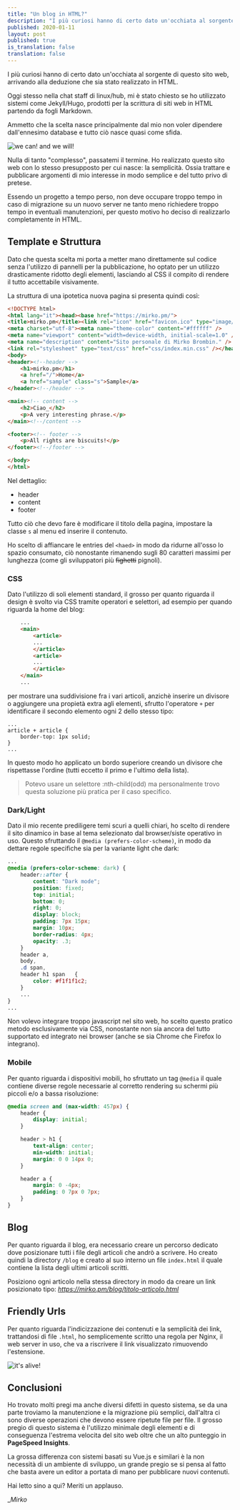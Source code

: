 ```yaml
---
title: "Un blog in HTML?"
description: "I più curiosi hanno di certo dato un'occhiata al sorgente di questo sito web, arrivando alla deduzione che sia stato realizzato in HTML."
published: 2020-01-11
layout: post
published: true
is_translation: false
translation: false
---
```

I più curiosi hanno di certo dato un'occhiata al sorgente di questo sito web, arrivando alla deduzione che sia stato realizzato in HTML.

Oggi stesso nella chat staff di linux/hub, mi è stato chiesto se ho utilizzato sistemi come Jekyll/Hugo, prodotti per la scrittura di siti web in HTML partendo da fogli Markdown.

Ammetto che la scelta nasce principalmente dal mio non voler dipendere dall'ennesimo database e tutto ciò nasce quasi come sfida.

![we can! and we will!](https://media1.giphy.com/media/oe8Ii2ZyKl1fy/giphy.gif?cid=790b76115729d4ef79ae477ac3e11b2c64368203e0d0ca7a&rid=giphy.gif)

Nulla di tanto "complesso", passatemi il termine. Ho realizzato questo sito web con lo stesso presupposto per cui nasce: la semplicità. Ossia trattare e pubblicare argomenti di mio interesse in modo semplice e del tutto privo di pretese.

Essendo un progetto a tempo perso, non deve occupare troppo tempo in caso di migrazione su un nuovo server ne tanto meno richiedere troppo tempo in eventuali manutenzioni, per questo motivo ho deciso di realizzarlo completamente in HTML.

## Template e Struttura

Dato che questa scelta mi porta a metter mano direttamente sul codice senza l'utilizzo di pannelli per la pubblicazione, ho optato per un utilizzo drasticamente ridotto degli elementi, lasciando al CSS il compito di rendere il tutto accettabile visivamente.

La struttura di una ipotetica nuova pagina si presenta quindi così:

```html
<!DOCTYPE html>
<html lang="it"><head><base href="https://mirko.pm/">
<title>mirko.pm</title><link rel="icon" href="favicon.ico" type="image/x-icon">
<meta charset="utf-8"><meta name="theme-color" content="#ffffff" />
<meta name="viewport" content="width=device-width, initial-scale=1.0" />
<meta name="description" content="Sito personale di Mirko Brombin." />
<link rel="stylesheet" type="text/css" href="css/index.min.css" /></head>
<body>
<header><!--header -->
    <h1>mirko.pm</h1>
    <a href="/">Home</a>
    <a href="sample" class="s">Sample</a>
</header><!--/header -->

<main><!-- content -->
    <h2>Ciao_</h2>
    <p>A very interesting phrase.</p>
</main><!--/content -->

<footer><!-- footer -->
    <p>All rights are biscuits!</p>
</footer><!--/footer -->

</body>
</html>
```

Nel dettaglio:

*   header
*   content
*   footer

Tutto ciò che devo fare è modificare il titolo della pagina, impostare la classe `s` al menu ed inserire il contenuto.

Ho scelto di affiancare le entries del `<haed>` in modo da ridurne all'osso lo spazio consumato, ciò nonostante rimanendo sugli 80 caratteri massimi per lunghezza (come gli sviluppatori più <del>fighetti</del> pignoli).

### CSS

Dato l'utilizzo di soli elementi standard, il grosso per quanto riguarda il design è svolto via CSS tramite operatori e selettori, ad esempio per quando riguarda la home del blog:

```html
    ...
    <main>
        <article>
        ...
        </article>
        <article>
        ...
        </article>
    </main>
    ...
```

per mostrare una suddivisione fra i vari articoli, anzichè inserire un divisore o aggiungere una propietà extra agli elementi, sfrutto l'operatore `+` per identificare il secondo elemento ogni 2 dello stesso tipo:

    ...
    article + article {
        border-top: 1px solid;
    }
    ...

In questo modo ho applicato un bordo superiore creando un divisore che rispettasse l'ordine (tutti eccetto il primo e l'ultimo della lista).

> Potevo usare un selettore :nth-child(odd) ma personalmente trovo questa soluzione più pratica per il caso specifico.

### Dark/Light

Dato il mio recente prediligere temi scuri a quelli chiari, ho scelto di rendere il sito dinamico in base al tema selezionato dal browser/siste operativo in uso. Questo sfruttando il `@media (prefers-color-scheme)`, in modo da dettare regole specifiche sia per la variante light che dark:

```css
...
@media (prefers-color-scheme: dark) {
    header::after {
        content: "Dark mode";
        position: fixed;
        top: initial;
        bottom: 0;
        right: 0;
        display: block;
        padding: 7px 15px;
        margin: 10px;
        border-radius: 4px;
        opacity: .3;
    }
    header a,
    body,
    .d span,
    header h1 span   {
        color: #f1f1f1c2;
    }
    ...
}
...
```

Non volevo integrare troppo javascript nel sito web, ho scelto questo pratico metodo esclusivamente via CSS, nonostante non sia ancora del tutto supportato ed integrato nei browser (anche se sia Chrome che Firefox lo integrano).

### Mobile

Per quanto riguarda i dispositivi mobili, ho sfruttato un tag `@media` il quale contiene diverse regole necessarie al corretto rendering su schermi più piccoli e/o a bassa risoluzione:

```css
@media screen and (max-width: 457px) {
    header {
        display: initial;
    }

    header > h1 {
        text-align: center;
        min-width: initial;
        margin: 0 0 14px 0;
    }

    header a {
        margin: 0 -4px;
        padding: 0 7px 0 7px;
    }
}
```

## Blog

Per quanto riguarda il blog, era necessario creare un percorso dedicato dove posizionare tutti i file degli articoli che andrò a scrivere. Ho creato quindi la directory `/blog` e creato al suo interno un file `index.html` il quale contiene la lista degli ultimi articoli scritti.

Posiziono ogni articolo nella stessa directory in modo da creare un link posizionato tipo: _https://mirko.pm/blog/titolo-articolo.html_

## Friendly Urls

Per quanto riguarda l'indicizzazione dei contenuti e la semplicità dei link, trattandosi di file `.html`, ho semplicemente scritto una regola per Nginx, il web server in uso, che va a riscrivere il link visualizzato rimuovendo l'estensione.

![it's alive!](https://media.giphy.com/media/YEL7FJP6ed008/giphy.gif)  

## Conclusioni

Ho trovato molti pregi ma anche diversi difetti in questo sistema, se da una parte troviamo la manutenzione e la migrazione più semplici, dall'altra ci sono diverse operazioni che devono essere ripetute file per file. Il grosso pregio di questo sistema è l'utilizzo minimale degli elementi e di conseguenza l'estrema velocita del sito web oltre che un alto punteggio in **PageSpeed Insights**.

La grossa differenza con sistemi basati su Vue.js e similari è la non necessità di un ambiente di sviluppo, un grande pregio se si pensa al fatto che basta avere un editor a portata di mano per pubblicare nuovi contenuti.

Hai letto sino a qui? Meriti un applauso.

__Mirko_